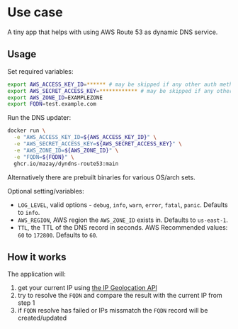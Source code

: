# Use case

A tiny app that helps with using AWS Route 53 as dynamic DNS service.

## Usage

Set required variables:

```bash
export AWS_ACCESS_KEY_ID=****** # may be skipped if any other auth method is available
export AWS_SECRET_ACCESS_KEY=************ # may be skipped if any other auth method is available
export AWS_ZONE_ID=EXAMPLEZONE
export FQDN=test.example.com
```

Run the DNS updater:

```bash
docker run \
  -e "AWS_ACCESS_KEY_ID=${AWS_ACCESS_KEY_ID}" \
  -e "AWS_SECRET_ACCESS_KEY=${AWS_SECRET_ACCESS_KEY}" \
  -e "AWS_ZONE_ID=${AWS_ZONE_ID}" \
  -e "FQDN=${FQDN}" \
  ghcr.io/mazay/dyndns-route53:main
```

Alternatively there are prebuilt binaries for various OS/arch sets.

Optional setting/variables:

- `LOG_LEVEL`, valid options - `debug`, `info`, `warn`, `error`, `fatal`, `panic`. Defaults to `info`.
- `AWS_REGION`, AWS region the `AWS_ZONE_ID` exists in. Defaults to `us-east-1`.
- `TTL`, the TTL of the DNS record in seconds. AWS Recommended values: `60` to `172800`. Defaults to `60`.

## How it works

The application will:

1. get your current IP using [the IP Geolocation API](https://ip-api.com/)
1. try to resolve the `FQDN` and compare the result with the current IP from step 1
1. if `FQDN` resolve has failed or IPs missmatch the `FQDN` record will be created/updated
